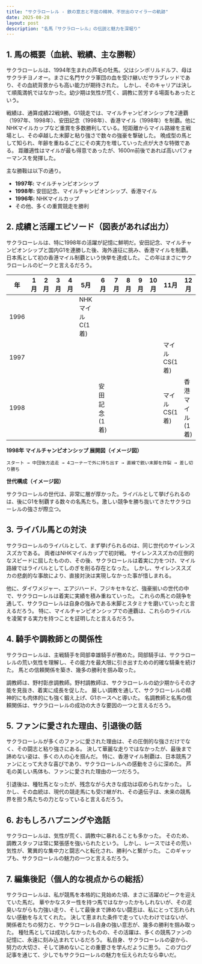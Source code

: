 ```yaml
---
title: "サクラローレル - 鉄の意志と不屈の精神、不世出のマイラーの軌跡"
date: 2025-08-28
layout: post
description: "名馬『サクラローレル』の伝説と魅力を深堀り"
---
```


## 1. 馬の概要（血統、戦績、主な勝鞍）

サクラローレルは、1994年生まれの芦毛の牡馬。父はシンボリルドルフ、母はサクラチヨノオー。まさに名門サクラ軍団の血を受け継いだサラブレッドであり、その血統背景からも高い能力が期待された。  しかし、そのキャリアは決して順風満帆ではなかった。幼少期は気性が荒く、調教に苦労する場面もあったという。

戦績は、通算成績22戦9勝。G1競走では、マイルチャンピオンシップを2連覇（1997年、1998年）、安田記念（1998年）、香港マイル（1998年）を制覇。他にNHKマイルカップなど重賞を多数勝利している。短距離からマイル路線を主戦場とし、その卓越した末脚と粘り強さで数々の強豪を撃破した。  晩成型の馬として知られ、年齢を重ねるごとにその実力を増していった点が大きな特徴である。  距離適性はマイルが最も得意であったが、1600m前後であれば高いパフォーマンスを発揮した。

主な勝鞍は以下の通り。

* **1997年:** マイルチャンピオンシップ
* **1998年:** 安田記念、マイルチャンピオンシップ、香港マイル
* **1996年:** NHKマイルカップ
* その他、多くの重賞競走を勝利


## 2. 成績と活躍エピソード（図表があれば出力）

サクラローレルは、特に1998年の活躍が記憶に鮮明だ。安田記念、マイルチャンピオンシップと国内G1を連勝した後、海外遠征に挑み、香港マイルを制覇。日本馬として初の香港マイル制覇という快挙を達成した。  この年はまさにサクラローレルのピークと言えるだろう。

| 年 | 1月 | 2月 | 3月 | 4月 | 5月 | 6月 | 7月 | 8月 | 9月 | 10月 | 11月 | 12月 |
|---|---|---|---|---|---|---|---|---|---|---|---|---|
| 1996 |  |  |  |  | NHKマイルC(1着) |  |  |  |  |  |  |  |
| 1997 |  |  |  |  |  |  |  |  |  |  | マイルCS(1着) |  |
| 1998 |  |  |  |  |  | 安田記念(1着) |  |  |  |  | マイルCS(1着) | 香港マイル(1着) |


**1998年 マイルチャンピオンシップ 展開図（イメージ図）**

```
スタート → 中団後方追走 → 4コーナーで外に持ち出す → 直線で鋭い末脚を炸裂 → 差し切り勝ち
```

**世代構成（イメージ図）**

サクラローレルの世代は、非常に層が厚かった。ライバルとして挙げられるのは、後にG1を制覇する数々の名馬たち。激しい競争を勝ち抜いてきたサクラローレルの強さが際立つ。


## 3. ライバル馬との対決

サクラローレルのライバルとして、まず挙げられるのは、同じ世代のサイレンススズカである。  両者はNHKマイルカップで初対戦。  サイレンススズカの圧倒的なスピードに屈したものの、その後、サクラローレルは着実に力をつけ、マイル路線ではライバルとしてしのぎを削る存在となった。  しかし、サイレンススズカの悲劇的な事故により、直接対決は実現しなかった事が惜しまれる。

他に、ダイワメジャー、エアジハード、フジキセキなど、強豪揃いの世代の中で、サクラローレルは着実に実績を積み重ねていった。  これらの馬との競争を通して、サクラローレルは自身の強みである末脚とスタミナを磨いていったと言えるだろう。  特に、マイルチャンピオンシップでの連覇は、これらのライバルを凌駕する実力を持つことを証明したと言えるだろう。


## 4. 騎手や調教師との関係性

サクラローレルは、主戦騎手を岡部幸雄騎手が務めた。岡部騎手は、サクラローレルの荒い気性を理解し、その能力を最大限に引き出すための的確な騎乗を続けた。  馬との信頼関係を築き、幾多の勝利を掴み取った。

調教師は、野村彰彦調教師。野村調教師は、サクラローレルの幼少期からその才能を見抜き、着実に成長を促した。  厳しい調教を通して、サクラローレルの精神的にも肉体的にも強く鍛え上げ、G1ホースへと導いた。  名調教師と名馬の信頼関係は、サクラローレルの成功の大きな要因の一つと言えるだろう。


## 5. ファンに愛された理由、引退後の話

サクラローレルが多くのファンに愛された理由は、その圧倒的な強さだけでなく、その闘志と粘り強さにある。  決して華麗な走りではなかったが、最後まで諦めない姿は、多くの人の心を掴んだ。  特に、香港マイル制覇は、日本競馬ファンにとって大きな喜びであり、サクラローレルへの感動をさらに深めた。  芦毛の美しい馬体も、ファンに愛された理由の一つだろう。

引退後は、種牡馬となったが、残念ながら大きな成功は収められなかった。  しかし、その血統は、現代の競走馬にも受け継がれ、その遺伝子は、未来の競馬界を担う馬たちの力となっていると言えるだろう。


## 6. おもしろハプニングや逸話

サクラローレルは、気性が荒く、調教中に暴れることも多かった。  そのため、調教スタッフは常に緊張感を強いられたという。  しかし、レースではその荒い気性が、驚異的な集中力と闘志へと転化され、勝利へと繋がった。  このギャップも、サクラローレルの魅力の一つと言えるだろう。


## 7. 編集後記（個人的な視点からの総括）

サクラローレルは、私が競馬を本格的に見始めた頃、まさに活躍のピークを迎えていた馬だ。  華やかなスター性を持つ馬ではなかったかもしれないが、その泥臭いながらも力強い走り、そして最後まで諦めない闘志は、私にとって忘れられない感動を与えてくれた。  決して恵まれた条件で走っていたわけではないが、関係者たちの努力と、サクラローレル自身の強い意志が、幾多の勝利を掴み取った。  種牡馬としては成功しなかったものの、その活躍は、多くの競馬ファンの記憶に、永遠に刻み込まれているだろう。  私自身、サクラローレルの姿から、努力の大切さ、そして諦めないことの重要さを学んだように思う。  このブログ記事を通じて、少しでもサクラローレルの魅力を伝えられたなら幸いだ。
